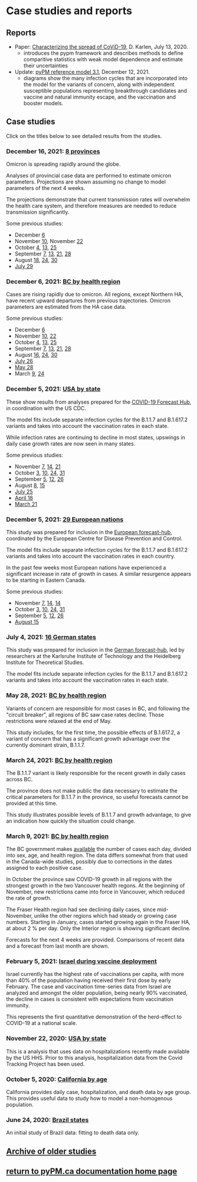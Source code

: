 # Case studies and reports

## Reports

* Paper: [Characterizing the spread of CoViD-19](reports/Characterizing_spread.pdf), D. Karlen, July 13, 2020.
    * introduces the pypm framework and describes methods to define comparitive statistics with weak model dependence
    and estimate their uncertainties
* Update: [pyPM reference model 3.1](reports/pypm_changes_3_1.pdf), December 12, 2021.
    * diagrams show the many infection cycles that are incorporated into the model for the variants of concern, along with independent susceptible
	populations representing breakthrough candidates and vaccine and natural immunity escape, and the vaccination and
	booster models.

## Case studies

Click on the titles below to see detailed results from the studies.

### December 16, 2021: [8 provinces](prov20211206/index.md)

Omicron is spreading rapidly around the globe.

Analyses of provincial case data are performed to estimate omicron parameters.
Projections are shown assuming no change to model parameters of the next 4 weeks.

The projections demonstrate that current transmission rates will overwhelm the
health care system, and therefore measures are needed to reduce transmission significantly.

Some previous studies:

* December [6](prov20211206/index.md)
* November [10](prov20211110/index.md), November [22](prov20211122/index.md)
* October [4](prov20211004/index.md), [13](prov20211013/index.md), [25](prov20211025/index.md)
* September [7](prov20210907/index.md), [13](prov20210913/index.md), [21](prov20210921/index.md), [28](prov20210928/index.md)
* August [18](prov20210818/index.md), [24](prov20210824/index.md), [30](prov20210830/index.md)
* [July 29](prov20210729/index.md)

### December 6, 2021: [BC by health region](bc20211216/index.md)

Cases are rising rapidly due to omicron.
All regions, except Northern HA, have recent upward departures from
previous trajectories.
Omicron parameters are estimated from the HA case data.

Some previous studies:

* December [6](bc20211206/index.md)
* November [10](bc20211110/index.md), [22](bc20211122/index.md)
* October [4](bc20211004/index.md), [13](bc20211013/index.md), [25](bc20211025/index.md)
* September [7](bc20210907/index.md), [13](bc20210913/index.md), [21](bc20210921/index.md),  [28](bc20210928/index.md)
* August [16](bc20210816/index.md), [24](bc20210824/index.md), [30](bc20210830/index.md)
* [July 26](bc20210726/index.md)
* [May 28](bc20210528/index.md)
* March [9](bc20210309/index.md), [24](bc20210324/index.md)

### December 5, 2021: [USA by state](usa20211205/index.md)

These show results from analyses prepared for
the [COVID-19 Forecast Hub](https://covid19forecasthub.org/), in coordination with the US CDC.

The model fits include separate infection cycles for the B.1.1.7 and B.1.617.2 variants and
takes into account the vaccination rates in each state.

While infection rates are continuing to decline in most states, upswings in daily case growth rates
are now seen in many states.

Some previous studies:

* November [7](usa20211107/index.md), [14](usa20211114/index.md), [21](usa20211121/index.md)
* October [3](usa20211003/index.md), [10](usa20211010/index.md), [24](usa20211024/index.md), [31](usa20211031/index.md)
* September [5](usa20210905/index.md), [12](usa20210912/index.md), [26](usa20210926/index.md)
* August [8](usa20210808/index.md), [15](usa20210815/index.md)
* [July 25](usa20210725/index.md)
* [April 18](usa20210418/index.md)
* [March 21](usa20210321/index.md)

### December 5, 2021: [29 European nations](eu20211205/index.md)

This study was prepared for inclusion in the [European forecast-hub](https://covid19forecasthub.eu/index.html),
coordinated by the European Centre for Disease Prevention and Control.

The model fits include separate infection cycles for the B.1.1.7 and B.1.617.2 variants and
takes into account the vaccination rates in each country.

In the past few weeks most European nations have experienced a significant increase in
rate of growth in cases. A similar resurgence appears to be starting in Eastern Canada.

Some previous studies:

* November [7](eu20211107/index.md), [14](eu20211114/index.md), [14](eu20211121/index.md)
* October [3](eu20211003/index.md), [10](eu20211010/index.md), [24](eu20211024/index.md), [31](eu20211031/index.md)
* September [5](eu20210905/index.md), [12](eu20210912/index.md), [26](eu20210926/index.md)
* [August 15](eu20210815/index.md)

### July 4, 2021: [16 German states](germany20210704/index.md)

This study was prepared for inclusion in the [German forecast-hub](https://kitmetricslab.github.io/forecasthub/forecast), led
by  researchers at the Karlsruhe Institute of Technology and the Heidelberg Institute for Theoretical Studies.

The model fits include separate infection cycles for the B.1.1.7 and B.1.617.2 variants and
takes into account the vaccination rates in each state.

### May 28, 2021: [BC by health region](bc20210528/index.md)

Variants of concern are responsible for most cases in BC, and following the "circuit breaker",
all regions of BC saw case rates decline.
Those restrictions were relaxed at the end of May.

This study includes, for the first time, the possible effects of B.1.617.2, a variant of concern that
has a significant growth advantage over the currently dominant strain, B.1.1.7.

### March 24, 2021: [BC by health region](bc20210324/index.md)

The B.1.1.7 variant is likely responsible for the recent growth in daily cases across BC.

The province does not make public the data necessary to estimate the critical parameters for B.1.1.7 in the province, so
useful forecasts cannot be provided at this time.

This study illustrates possible levels of B.1.1.7 and growth advantage, to give an indication how quickly the situation
could change.

### March 9, 2021: [BC by health region](bc20210309/index.md)

The BC government makes [available](http://www.bccdc.ca/health-info/diseases-conditions/covid-19/data)
the number of cases each day, divided into sex, age, and health region.
The data differs somewhat from that used in the Canada-wide studies, possibly due to corrections in
the dates assigned to each positive case.

In October the province saw COVID-19 growth in all regions with the strongest growth in the two Vancouver
health regons.
At the beginning of November, new restrictions came into force in Vancouver, which reduced the rate of growth.

The Fraser Health region had see declining daily cases, since mid-November, unlike the other regions
which had steady or growing case numbers.
Starting in January, cases started growing again in the Fraser HA, at about 2 % per day.
Only the Interior region is showing significant decline.

Forecasts for the next 4 weeks are provided. Comparisons of recent data
and a forecast from last month are shown.

### February 5, 2021: [Israel during vaccine deployment](https://nbviewer.jupyter.org/github/pypm/quickstart/blob/master/misc/israel_vaccination_study_20210204/israel_20210204.ipynb)

Israel currently has the highest rate of vaccinations per capita, with more than 40% of the population having received their first dose by early February.
The case and vaccination time-series data from Israel are analyzed and
amongst the older population, being nearly 90% vaccinated, the decline
in cases is consistent with expectations from vaccination immunity.

This represents the first quantitative demonstration of the herd-effect to COVID-19 at a national scale.

### November 22, 2020: [USA by state](usa_hhs_20201122/index.md)

This is a analysis that uses data on hospitalizations recently made available by the US HHS.
Prior to this analysis, hospitalization data from the Covid Tracking Project has been used.

### October 5, 2020: [California by age](california20201005/index.md)

California provides daily case, hospitalization, and death data by age group.
This provides useful data to study how to model a non-homogenous population.

### June 24, 2020: [Brazil states](brazil20200624/index.md)

An initial study of Brazil data: fitting to death data only.

## [Archive of older studies](archive/index.md)

## [return to pyPM.ca documentation home page](../..)
